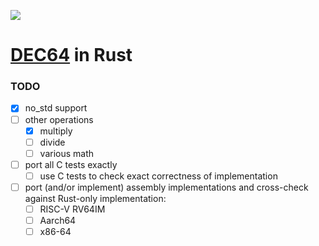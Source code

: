![](dec64.png)

# [DEC64](http://dec64.com/) in Rust

### TODO

- [x] no_std support
- [ ] other operations
	- [x] multiply
	- [ ] divide
	- [ ] various math
- [ ] port all C tests exactly
	- [ ] use C tests to check exact correctness of implementation
- [ ] port (and/or implement) assembly implementations and cross-check against Rust-only implementation:
	- [ ] RISC-V RV64IM
	- [ ] Aarch64
	- [ ] x86-64